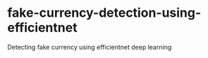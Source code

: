 # fake-currency-detection-using-efficientnet
Detecting fake currency using efficientnet deep learning
